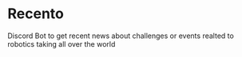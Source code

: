 # Recento
Discord Bot to get recent news about challenges or events realted to robotics taking all over the world
